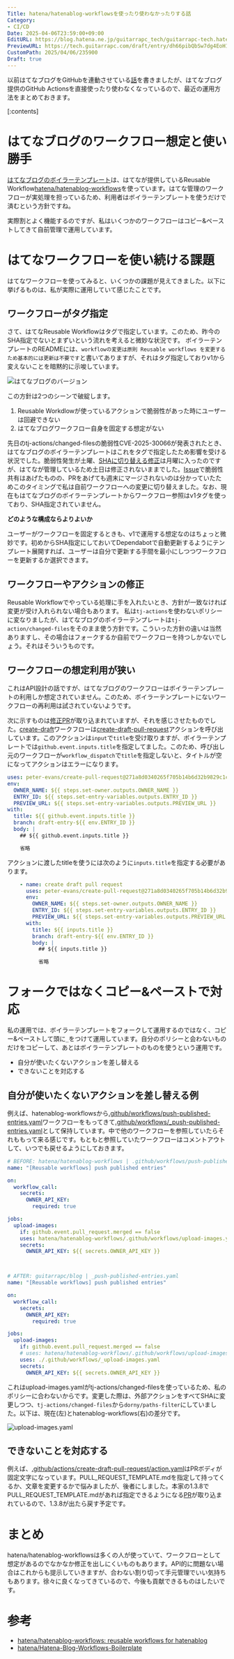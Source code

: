 ```yaml
---
Title: hatena/hatenablog-workflowsを使ったり使わなかったりする話
Category:
- CI/CD
Date: 2025-04-06T23:59:00+09:00
EditURL: https://blog.hatena.ne.jp/guitarrapc_tech/guitarrapc-tech.hatenablog.com/atom/entry/6802418398411400751
PreviewURL: https://tech.guitarrapc.com/draft/entry/dh66pibQbSw7dg4EoH1Ghqq2iOk
CustomPath: 2025/04/06/235900
Draft: true
---
```


以前はてなブログをGitHubを連動させている[話](https://tech.guitarrapc.com/entry/2025/01/04/235952)を書きましたが、はてなブログ提供のGitHub Actionsを直接使ったり使わなくなっているので、最近の運用方法をまとめておきます。

[:contents]

# はてなブログのワークフロー想定と使い勝手

[はてなブログのボイラーテンプレート](https://github.com/hatena/Hatena-Blog-Workflows-Boilerplate/)は、はてなが提供しているReusable Workflow[hatena/hatenablog-workflows](https://github.com/hatena/hatenablog-workflows)を使っています。はてな管理のワークフローが実処理を担っているため、利用者はボイラーテンプレートを使うだけで済むという方針ですね。

実際割とよく機能するのですが、私はいくつかのワークフローはコピー&ペーストしてきて自前管理で運用しています。

# はてなワークフローを使い続ける課題

はてなワークフローを使ってみると、いくつかの課題が見えてきました。以下に挙げるものは、私が実際に運用していて感じたことです。

## ワークフローがタグ指定

さて、はてなReusable Workflowはタグで指定しています。このため、昨今のSHA指定でないとまずいという流れを考えると微妙な状況です。
ボイラーテンプレートのREADMEには、`workflowの変更は原則 Reusable workflows を変更するため基本的には更新は不要です`と書いてありますが、それはタグ指定しておりv1から変えないことを暗黙的に示唆しています。

![はてなブログのバージョン](image.png)

この方針は2つのシーンで破綻します。

1. Reusable Workdlowが使っているアクションで脆弱性があった時にユーザーは回避できない
2. はてなブログワークフロー自身を固定する想定がない

先日のtj-actions/changed-filesの脆弱性CVE-2025-30066が発表されたとき、はてなブログのボイラーテンプレートはこれをタグで指定したため影響を受ける状況でした。脆弱性発生が土曜、[SHAに切り替える修正](https://github.com/hatena/hatenablog-workflows/pull/94)は月曜に入ったのですが、はてなが管理しているため土日は修正されないままでした。[Issue](https://github.com/hatena/hatenablog-workflows/issues/93)で脆弱性共有はあげたものの、PRをあげても週末にマージされないのは分かっていたためこのタイミングで私は自前ワークフローへの変更に切り替えました。なお、現在もはてなブログのボイラーテンプレートからワークフロー参照はv1タグを使っており、SHA指定されていません。

**どのような構成ならよりよいか**

ユーザーがワークフローを固定するときも、v1で運用する想定なのはちょっと微妙です。初めからSHA指定にしておいてDependabotで自動更新するようにテンプレート展開すれば、ユーザーは自分で更新する手間を最小にしつつワークフローを更新するか選択できます。

## ワークフローやアクションの修正

Reusable Workflowでやっている処理に手を入れたいとき、方針が一致なければ変更が受け入れられない場合もあります。
私は`tj-actions`を使わないポリシーに変なりましたが、はてなブログのボイラーテンプレートは`tj-action/changed-files`をそのまま使う方針です。こういった方針の違いは当然ありますし、その場合はフォークするか自前でワークフローを持つしかないでしょう。それはそういうものです。

## ワークフローの想定利用が狭い

これはAPI設計の話ですが、はてなブログのワークフローはボイラーテンプレートの利用しか想定されていません。このため、ボイラーテンプレートにないワークフローの再利用は試されていないようです。

次に示すものは[修正PR](https://github.com/hatena/hatenablog-workflows/pull/104)が取り込まれていますが、それを感じさせたものでした。[create-draft](https://github.com/hatena/hatenablog-workflows/blob/main/.github/workflows/create-draft.yaml)ワークフローは[create-draft-pull-request](https://github.com/hatena/hatenablog-workflows/blob/main/.github/actions/create-draft-pull-request/action.yaml)アクションを呼び出しています。このアクションは`input`で`title`を受け取りますが、ボイラーテンプレートでは`github.event.inputs.title`を指定してました。このため、呼び出し元のワークフローが`workflow_dispatch`で`title`を指定しないと、タイトルが空になってアクションはエラーになります。

```yaml
uses: peter-evans/create-pull-request@271a8d0340265f705b14b6d32b9829c1cb33d45e # v7
env:
  OWNER_NAME: ${{ steps.set-owner.outputs.OWNER_NAME }}
  ENTRY_ID: ${{ steps.set-entry-variables.outputs.ENTRY_ID }}
  PREVIEW_URL: ${{ steps.set-entry-variables.outputs.PREVIEW_URL }}
with:
  title: ${{ github.event.inputs.title }}
  branch: draft-entry-${{ env.ENTRY_ID }}
  body: |
    ## ${{ github.event.inputs.title }}

    省略
```

アクションに渡したtitleを使うには次のように`inputs.title`を指定する必要があります。

```yaml
    - name: create draft pull request
      uses: peter-evans/create-pull-request@271a8d0340265f705b14b6d32b9829c1cb33d45e # v7
      env:
        OWNER_NAME: ${{ steps.set-owner.outputs.OWNER_NAME }}
        ENTRY_ID: ${{ steps.set-entry-variables.outputs.ENTRY_ID }}
        PREVIEW_URL: ${{ steps.set-entry-variables.outputs.PREVIEW_URL }}
      with:
        title: ${{ inputs.title }}
        branch: draft-entry-${{ env.ENTRY_ID }}
        body: |
          ## ${{ inputs.title }}

          省略
```

# フォークではなくコピー&ペーストで対応

私の運用では、ボイラーテンプレートをフォークして運用するのではなく、コピー&ペーストして頭に`_`をつけて運用しています。自分のポリシーと会わないものだけをコピーして、あとはボイラーテンプレートのものを使うという運用です。

* 自分が使いたくないアクションを差し替える
* できないことを対応する

## 自分が使いたくないアクションを差し替える例

例えば、hatenablog-workflowsから[.github/workflows/push-published-entries.yaml](https://ithub.com/hatena/hatenablog-workflows/blob/main/.github/workflows/push-published-entries.yaml)ワークフローをもってきて[.github/workflows/_push-published-entries.yaml](https://github.com/guitarrapc/blog/blob/main/.github/workflows/_push-published-entries.yaml)として保持しています。中で他のワークフローを参照していたらそれももって来る感じです。もともと参照していたワークフローはコメントアウトして、いつでも戻せるようにしておきます。

```yaml
# BEFORE: hatena/hatenablog-workflows | .github/workflows/push-published-entries.yaml
name: "[Reusable workflows] push published entries"

on:
  workflow_call:
    secrets:
      OWNER_API_KEY:
        required: true

jobs:
  upload-images:
    if: github.event.pull_request.merged == false
    uses: hatena/hatenablog-workflows/.github/workflows/upload-images.yaml@4cb2032c9665ad3b0eba9835182e2d23a1d49a81 # v1
    secrets:
      OWNER_API_KEY: ${{ secrets.OWNER_API_KEY }}



# AFTER: guitarrapc/blog | _push-published-entries.yaml
name: "[Reusable workflows] push published entries"

on:
  workflow_call:
    secrets:
      OWNER_API_KEY:
        required: true

jobs:
  upload-images:
    if: github.event.pull_request.merged == false
    # uses: hatena/hatenablog-workflows/.github/workflows/upload-images.yaml@v1
    uses: ./.github/workflows/_upload-images.yaml
    secrets:
      OWNER_API_KEY: ${{ secrets.OWNER_API_KEY }}
```

これはupload-images.yamlがtj-actions/changed-filesを使っているため、私のポリシーに合わないからです。変更した際は、外部アクションをすべてSHAに変更しつつ、`tj-actions/changed-files`から`dorny/paths-filter`にしていました。以下は、現在(左)とhatenablog-workflows(右)の差分です。

![upload-images.yaml](image-1.png)

## できないことを対応する

例えば、[.github/actions/create-draft-pull-request/action.yaml](https://github.com/hatena/hatenablog-workflows/blob/72e8330c6e2e03be1be275cd527e4d5db558f928/.github/actions/create-draft-pull-request/action.yaml)はPRボディが固定文字になっています。PULL_REQUEST_TEMPLATE.mdを指定して持ってくるか、文章を変更するかで悩みましたが、後者にしました。本家の1.3.8でPULL_REQUEST_TEMPLATE.mdがあれば指定できるようになる[PR](https://github.com/hatena/hatenablog-workflows/pull/114)が取り込まれているので、1.3.8が出たら戻す予定です。

# まとめ

hatena/hatenablog-workflowsは多くの人が使っていて、ワークフローとして想定があるのでなかなか修正を出しにくいものもあります。API的に問題ない場合はこれからも提示していきますが、合わない割り切って手元管理でいい気持ちもあります。徐々に良くなってきているので、今後も貢献できるものはしたいです。

# 参考

* [hatena/hatenablog-workflows: reusable workflows for hatenablog](https://github.com/hatena/hatenablog-workflows)
* [hatena/Hatena-Blog-Workflows-Boilerplate](https://github.com/hatena/Hatena-Blog-Workflows-Boilerplate)

